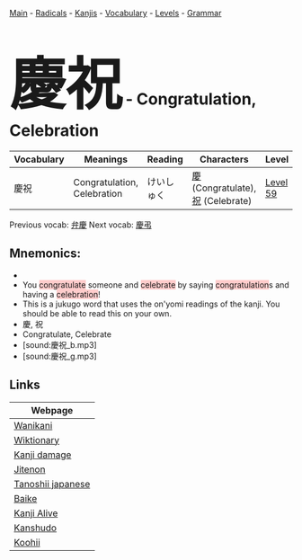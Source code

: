 <style> bigfont {font-size: 100px}</style>
[Main](../README.md) -
[Radicals](../radicals.md) -
[Kanjis](../kanjis.md) -
[Vocabulary](../vocabulary.md) -
[Levels](../levels.md) -
[Grammar](../grammar.md)
# <bigfont> 慶祝</bigfont> - Congratulation, Celebration 

| Vocabulary | Meanings | Reading | Characters | Level |
| --- | --- | --- | --- | --- |
| 慶祝 | Congratulation, Celebration | けいしゅく |  [慶](../kanjis/慶.md) (Congratulate), [祝](../kanjis/祝.md) (Celebrate) | [Level 59](../levels/wk_level59.md) |

Previous vocab: [弁慶](弁慶.md) Next vocab: [慶弔](慶弔.md) 

## Mnemonics:

* 
* You <span style="background-color:#ffcccb"> congratulate</span> someone and <span style="background-color:#ffcccb"> celebrate</span> by saying <span style="background-color:#ffcccb"> congratulation</span>s and having a <span style="background-color:#ffcccb"> celebration</span>!
* This is a jukugo word that uses the on'yomi readings of the kanji. You should be able to read this on your own.
* 慶, 祝
* Congratulate, Celebrate
* [sound:慶祝_b.mp3]
* [sound:慶祝_g.mp3]


## Links 

| Webpage |
| --- |
| [Wanikani          ](https://www.wanikani.com/kanji/慶祝) |
| [Wiktionary        ](https://en.wiktionary.org/wiki/慶祝) |
| [Kanji damage      ](http://www.kanjidamage.com/kanji/search?utf8=✓&q=慶祝) |
| [Jitenon           ](https://jitenon.com/kanji/慶祝) |
| [Tanoshii japanese ](https://www.tanoshiijapanese.com/dictionary/kanji.cfm?k=慶祝) |
| [Baike             ](https://baike.baidu.com/item/慶祝) |
| [Kanji Alive       ](https://app.kanjialive.com/慶祝) |
| [Kanshudo          ](https://www.kanshudo.com/searchmn?q=慶祝) |
| [Koohii            ](https://kanji.koohii.com/study/kanji/慶祝) |
